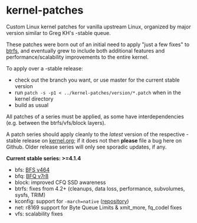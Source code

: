 kernel-patches
==============

Custom Linux kernel patches for vanilla upstream Linux, organized by major
version similar to Greg KH's -stable queue.

These patches were born out of an initial need to apply "just a few fixes"
to [btrfs](https://btrfs.wiki.kernel.org/), and eventually grew to include both
additional features and performance/scalability improvements to the entire kernel.

To apply over a -stable release:

- check out the branch you want, or use master for the current stable version
- run `patch -s -p1 < ../kernel-patches/version/*.patch` when in the kernel directory
- build as usual

All patches of a series must be applied, as some have interdependencies
(e.g. between the btrfs/vfs/block layers).

A patch series should apply cleanly to the *latest* version of the respective -stable
release on [kernel.org](https://www.kernel.org/); if it does not then **please** file
a bug here on Github. Older release series will only see sporadic updates, if any.

**Current stable series: >=4.1.4**

- bfs: [BFS v464](http://ck-hack.blogspot.de/2015/08/bfs-464-linux-41-ck2.html)
- bfq: [BFQ v7r8](http://algogroup.unimore.it/people/paolo/disk_sched/)
- block: improved CFQ SSD awareness
- btrfs: fixes from 4.2+ (cleanups, data loss, performance, subvolumes, sysfs, TRIM)
- kconfig: support for `-march=native` ([repository](https://github.com/graysky2/kernel_gcc_patch))
- net: r8169 support for Byte Queue Limits & xmit_more, fq_codel fixes
- vfs: scalability fixes

